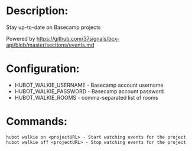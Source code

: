 # Description:

Stay up-to-date on Basecamp projects

Powered by https://github.com/37signals/bcx-api/blob/master/sections/events.md

# Configuration:

- HUBOT_WALKIE_USERNAME - Basecamp account username
- HUBOT_WALKIE_PASSWORD - Basecamp account password
- HUBOT_WALKIE_ROOMS - comma-separated list of rooms

# Commands:

```shell
hubot walkie on <projectURL> - Start watching events for the project
hubot walkie off <projectURL> - Stop watching events for the project
```

